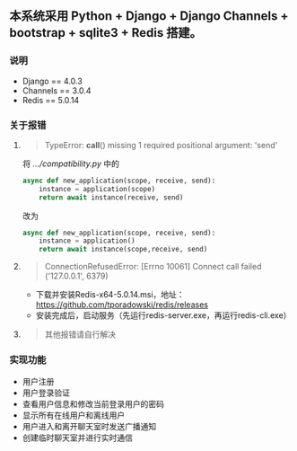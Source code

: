 ## 本系统采用 Python + Django + Django Channels + bootstrap + sqlite3 + Redis 搭建。

### 说明 ###

* Django == 4.0.3
* Channels == 3.0.4
* Redis == 5.0.14

### 关于报错 ###

1. > TypeError: __call__() missing 1 required positional argument: 'send'


    将 *.../compatibility.py* 中的 

    ```python
    async def new_application(scope, receive, send):
        instance = application(scope)
        return await instance(receive, send)
    ```

    改为

    ```python
    async def new_application(scope, receive, send):
        instance = application()
        return await instance(scope,receive, send)
    ```
2. > ConnectionRefusedError: [Errno 10061] Connect call failed ('127.0.0.1', 6379)
    
    * 下载并安装Redis-x64-5.0.14.msi，地址：https://github.com/tporadowski/redis/releases
    * 安装完成后，启动服务（先运行redis-server.exe，再运行redis-cli.exe）

3. > 其他报错请自行解决

### 实现功能

 - 用户注册
 - 用户登录验证
 - 查看用户信息和修改当前登录用户的密码
 - 显示所有在线用户和离线用户
 - 用户进入和离开聊天室时发送广播通知
 - 创建临时聊天室并进行实时通信

